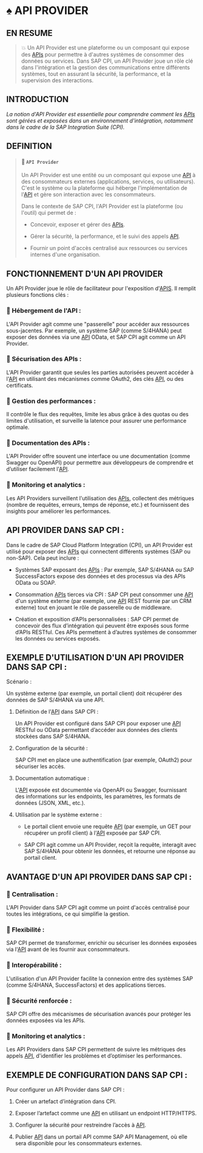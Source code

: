 # ♠ API PROVIDER

## EN RESUME

> :boom: Un API Provider est une plateforme ou un composant qui expose des [APIs](../☼%20UNIT%200%20-%20Lexicon/♠%20API.md) pour permettre à d'autres systèmes de consommer des données ou services. Dans SAP CPI, un API Provider joue un rôle clé dans l'intégration et la gestion des communications entre différents systèmes, tout en assurant la sécurité, la performance, et la supervision des interactions.

## INTRODUCTION

_La notion d'API Provider est essentielle pour comprendre comment les [APIs](../☼%20UNIT%200%20-%20Lexicon/♠%20API.md) sont gérées et exposées dans un environnement d'intégration, notamment dans le cadre de la SAP Integration Suite (CPI)._

## DEFINITION

> #### :bookmark: `API Provider`
>
> Un API Provider est une entité ou un composant qui expose une [API](../☼%20UNIT%200%20-%20Lexicon/♠%20API.md) à des consommateurs externes (applications, services, ou utilisateurs). C'est le système ou la plateforme qui héberge l'implémentation de l'[API](../☼%20UNIT%200%20-%20Lexicon/♠%20API.md) et gère son interaction avec les consommateurs.
>
> Dans le contexte de SAP CPI, l'API Provider est la plateforme (ou l'outil) qui permet de :
>
> - Concevoir, exposer et gérer des [APIs](../☼%20UNIT%200%20-%20Lexicon/♠%20API.md).
>
> - Gérer la sécurité, la performance, et le suivi des appels [API](../☼%20UNIT%200%20-%20Lexicon/♠%20API.md).
>
> - Fournir un point d'accès centralisé aux ressources ou services internes d'une organisation.

## FONCTIONNEMENT D'UN API PROVIDER

Un API Provider joue le rôle de facilitateur pour l'exposition d'[APIS](../☼%20UNIT%200%20-%20Lexicon/♠%20API.md). Il remplit plusieurs fonctions clés :

### :small_red_triangle_down: Hébergement de l'API :

L'API Provider agit comme une "passerelle" pour accéder aux ressources sous-jacentes. Par exemple, un système SAP (comme S/4HANA) peut exposer des données via une [API](../☼%20UNIT%200%20-%20Lexicon/♠%20API.md) OData, et SAP CPI agit comme un API Provider.

### :small_red_triangle_down: Sécurisation des APIs :

L'API Provider garantit que seules les parties autorisées peuvent accéder à l'[API](../☼%20UNIT%200%20-%20Lexicon/♠%20API.md) en utilisant des mécanismes comme OAuth2, des clés [API](../☼%20UNIT%200%20-%20Lexicon/♠%20API.md), ou des certificats.

### :small_red_triangle_down: Gestion des performances :

Il contrôle le flux des requêtes, limite les abus grâce à des quotas ou des limites d'utilisation, et surveille la latence pour assurer une performance optimale.

### :small_red_triangle_down: Documentation des APIs :

L'API Provider offre souvent une interface ou une documentation (comme Swagger ou OpenAPI) pour permettre aux développeurs de comprendre et d’utiliser facilement l'[API](../☼%20UNIT%200%20-%20Lexicon/♠%20API.md).

### :small_red_triangle_down: Monitoring et analytics :

Les API Providers surveillent l'utilisation des [APIs](../☼%20UNIT%200%20-%20Lexicon/♠%20API.md), collectent des métriques (nombre de requêtes, erreurs, temps de réponse, etc.) et fournissent des insights pour améliorer les performances.

## API PROVIDER DANS SAP CPI :

Dans le cadre de SAP Cloud Platform Integration (CPI), un API Provider est utilisé pour exposer des [APIs](../☼%20UNIT%200%20-%20Lexicon/♠%20API.md) qui connectent différents systèmes (SAP ou non-SAP). Cela peut inclure :

- Systèmes SAP exposant des [APIs](../☼%20UNIT%200%20-%20Lexicon/♠%20API.md) : Par exemple, SAP S/4HANA ou SAP SuccessFactors expose des données et des processus via des APIs OData ou SOAP.

- Consommation [APIs](../☼%20UNIT%200%20-%20Lexicon/♠%20API.md) tierces via CPI : SAP CPI peut consommer une [API](../☼%20UNIT%200%20-%20Lexicon/♠%20API.md) d'un système externe (par exemple, une [API](../☼%20UNIT%200%20-%20Lexicon/♠%20API.md) REST fournie par un CRM externe) tout en jouant le rôle de passerelle ou de middleware.

- Création et exposition d’APIs personnalisées : SAP CPI permet de concevoir des flux d’intégration qui peuvent être exposés sous forme d’APIs RESTful. Ces APIs permettent à d’autres systèmes de consommer les données ou services exposés.

## EXEMPLE D'UTILISATION D'UN API PROVIDER DANS SAP CPI :

Scénario :

Un système externe (par exemple, un portail client) doit récupérer des données de SAP S/4HANA via une API.

1. Définition de l'[API](../☼%20UNIT%200%20-%20Lexicon/♠%20API.md) dans SAP CPI :

   Un API Provider est configuré dans SAP CPI pour exposer une [API](../☼%20UNIT%200%20-%20Lexicon/♠%20API.md) RESTful ou OData permettant d’accéder aux données des clients stockées dans SAP S/4HANA.

2. Configuration de la sécurité :

   SAP CPI met en place une authentification (par exemple, OAuth2) pour sécuriser les accès.

3. Documentation automatique :

   L'[API](../☼%20UNIT%200%20-%20Lexicon/♠%20API.md) exposée est documentée via OpenAPI ou Swagger, fournissant des informations sur les endpoints, les paramètres, les formats de données (JSON, XML, etc.).

4. Utilisation par le système externe :

   - Le portail client envoie une requête [API](../☼%20UNIT%200%20-%20Lexicon/♠%20API.md) (par exemple, un GET pour récupérer un profil client) à l'[API](../☼%20UNIT%200%20-%20Lexicon/♠%20API.md) exposée par SAP CPI.

   - SAP CPI agit comme un API Provider, reçoit la requête, interagit avec SAP S/4HANA pour obtenir les données, et retourne une réponse au portail client.

## AVANTAGE D'UN API PROVIDER DANS SAP CPI :

### :small_red_triangle_down: Centralisation :

L'API Provider dans SAP CPI agit comme un point d'accès centralisé pour toutes les intégrations, ce qui simplifie la gestion.

### :small_red_triangle_down: Flexibilité :

SAP CPI permet de transformer, enrichir ou sécuriser les données exposées via l'[API](../☼%20UNIT%200%20-%20Lexicon/♠%20API.md) avant de les fournir aux consommateurs.

### :small_red_triangle_down: Interopérabilité :

L'utilisation d'un API Provider facilite la connexion entre des systèmes SAP (comme S/4HANA, SuccessFactors) et des applications tierces.

### :small_red_triangle_down: Sécurité renforcée :

SAP CPI offre des mécanismes de sécurisation avancés pour protéger les données exposées via les APIs.

### :small_red_triangle_down: Monitoring et analytics :

Les API Providers dans SAP CPI permettent de suivre les métriques des appels [API](../☼%20UNIT%200%20-%20Lexicon/♠%20API.md), d'identifier les problèmes et d’optimiser les performances.

## EXEMPLE DE CONFIGURATION DANS SAP CPI :

Pour configurer un API Provider dans SAP CPI :

1. Créer un artefact d’intégration dans CPI.

2. Exposer l’artefact comme une [API](../☼%20UNIT%200%20-%20Lexicon/♠%20API.md) en utilisant un endpoint HTTP/HTTPS.

3. Configurer la sécurité pour restreindre l’accès à [API](../☼%20UNIT%200%20-%20Lexicon/♠%20API.md).

4. Publier [API](../☼%20UNIT%200%20-%20Lexicon/♠%20API.md) dans un portail API comme SAP API Management, où elle sera disponible pour les consommateurs externes.
